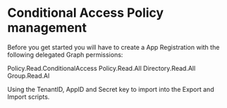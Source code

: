 # Conditional Access Policy management
Before you get started you will have to create a App Registration with the following delegated Graph permissions:

Policy.Read.ConditionalAccess
Policy.Read.All
Directory.Read.All
Group.Read.Al

Using the TenantID, AppID and Secret key to import into the Export and Import scripts.
